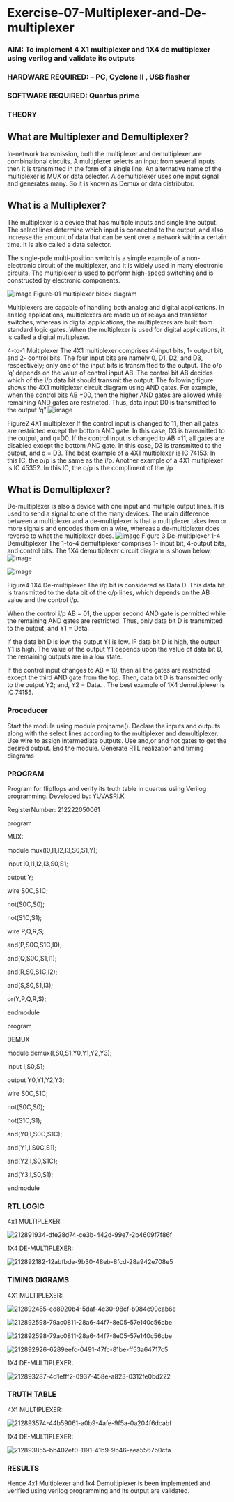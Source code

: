 # Exercise-07-Multiplexer-and-De-multiplexer
### AIM: To implement 4 X1 multiplexer and 1X4 de multiplexer using verilog and validate its outputs
### HARDWARE REQUIRED:  – PC, Cyclone II , USB flasher
### SOFTWARE REQUIRED:   Quartus prime
### THEORY 

## What are Multiplexer and Demultiplexer?
In-network transmission, both the multiplexer and demultiplexer are combinational circuits. A multiplexer selects an input from several inputs then it is transmitted in the form of a single line. An alternative name of the multiplexer is MUX or data selector. A demultiplexer uses one input signal and generates many. So it is known as Demux or data distributor.

## What is a Multiplexer?
The multiplexer is a device that has multiple inputs and single line output. The select lines determine which input is connected to the output, and also increase the amount of data that can be sent over a network within a certain time. It is also called a data selector.

The single-pole multi-position switch is a simple example of a non-electronic circuit of the multiplexer, and it is widely used in many electronic circuits. The multiplexer is used to perform high-speed switching and is constructed by electronic components.

![image](https://user-images.githubusercontent.com/36288975/170912485-73c395c7-23c0-4e78-a53d-a2f0d07d9662.png)
          Figure-01 multiplexer block diagram 

Multiplexers are capable of handling both analog and digital applications. In analog applications, multiplexers are made up of relays and transistor switches, whereas in digital applications, the multiplexers are built from standard logic gates. When the multiplexer is used for digital applications, it is called a digital multiplexer.

4-to-1 Multiplexer
The 4X1 multiplexer comprises 4-input bits, 1- output bit, and 2- control bits. The four input bits are namely 0, D1, D2, and D3, respectively; only one of the input bits is transmitted to the output. The o/p ‘q’ depends on the value of control input AB. The control bit AB decides which of the i/p data bit should transmit the output. The following figure shows the 4X1 multiplexer circuit diagram using AND gates. For example, when the control bits AB =00, then the higher AND gates are allowed while remaining AND gates are restricted. Thus, data input D0 is transmitted to the output ‘q”
![image](https://user-images.githubusercontent.com/36288975/170912568-3598c60a-5035-41f3-b0c4-ccedba13aca5.png)


Figure2 4X1 multiplexer 
If the control input is changed to 11, then all gates are restricted except the bottom AND gate. In this case, D3 is transmitted to the output, and q=D0. If the control input is changed to AB =11, all gates are disabled except the bottom AND gate. In this case, D3 is transmitted to the output, and q = D3. The best example of a 4X1 multiplexer is IC 74153. In this IC, the o/p is the same as the i/p. Another example of a 4X1 multiplexer is IC 45352. In this IC, the o/p is the compliment of the i/p


## What is Demultiplexer?
De-multiplexer is also a device with one input and multiple output lines. It is used to send a signal to one of the many devices. The main difference between a multiplexer and a de-multiplexer is that a multiplexer takes two or more signals and encodes them on a wire, whereas a de-multiplexer does reverse to what the multiplexer does.
![image](https://user-images.githubusercontent.com/36288975/170912606-a30e4b74-1726-4430-b245-2c3c3d9c232d.png)
Figure 3 De-multiplexer 
1-4 Demultiplexer
The 1-to-4 demultiplexer comprises 1- input bit, 4-output bits, and control bits. The 1X4 demultiplexer circuit diagram is shown below.![image](https://user-images.githubusercontent.com/36288975/170912683-00fb746a-1d45-4023-91d1-3a70b841073c.png)

![image](https://user-images.githubusercontent.com/36288975/170912741-7cbd52af-7e0d-4be3-b5c6-6fb9c4eca7c9.png)

Figure4 1X4 De-multiplexer 
The i/p bit is considered as Data D. This data bit is transmitted to the data bit of the o/p lines, which depends on the AB value and the control i/p.

When the control i/p AB = 01, the upper second AND gate is permitted while the remaining AND gates are restricted. Thus, only data bit D is transmitted to the output, and Y1 = Data.

If the data bit D is low, the output Y1 is low. IF data bit D is high, the output Y1 is high. The value of the output Y1 depends upon the value of data bit D, the remaining outputs are in a low state.

If the control input changes to AB = 10, then all the gates are restricted except the third AND gate from the top. Then, data bit D is transmitted only to the output Y2; and, Y2 = Data. . The best example of 1X4 demultiplexer is IC 74155.

 
 
### Proceducer

Start the module using module projname(). Declare the inputs and outputs along with the select lines according to the multiplexer and demultiplexer. Use wire to assign intermediate outputs. Use and,or and not gates to get the desired output. End the module. Generate RTL realization and timing diagrams









### PROGRAM 

Program for flipflops  and verify its truth table in quartus using Verilog programming.
Developed by:  YUVASRI.K

RegisterNumber:  212222050061


program

MUX:

module mux(I0,I1,I2,I3,S0,S1,Y);

input I0,I1,I2,I3,S0,S1;

output Y;

wire S0C,S1C;

not(S0C,S0);

not(S1C,S1);

wire P,Q,R,S;


and(P,S0C,S1C,I0);

and(Q,S0C,S1,I1);

and(R,S0,S1C,I2);

and(S,S0,S1,I3);

or(Y,P,Q,R,S);

endmodule


program

DEMUX

module demux(I,S0,S1,Y0,Y1,Y2,Y3);

input I,S0,S1;

output Y0,Y1,Y2,Y3;

wire S0C,S1C;

not(S0C,S0);

not(S1C,S1);

and(Y0,I,S0C,S1C);

and(Y1,I,S0C,S1);

and(Y2,I,S0,S1C);

and(Y3,I,S0,S1);

endmodule

















### RTL LOGIC  

4x1 MULTIPLEXER:

![212891934-dfe28d74-ce3b-442d-99e7-2b4609f7f86f](https://github.com/yuvasri2005/Exercise-07-Multiplexer-and-De-multiplexer/assets/129949620/1f76ef3e-d4a2-4991-8ff5-20e20dc587bc)

1X4 DE-MULTIPLEXER:

![212892182-12abfbde-9b30-48eb-8fcd-28a942e708e5](https://github.com/yuvasri2005/Exercise-07-Multiplexer-and-De-multiplexer/assets/129949620/02e545ea-857f-45e3-bba8-88b0b6410bc2)




### TIMING DIGRAMS  

4X1 MULTIPLEXER:

![212892455-ed8920b4-5daf-4c30-98cf-b984c90cab6e](https://github.com/yuvasri2005/Exercise-07-Multiplexer-and-De-multiplexer/assets/129949620/313454ae-6e49-4708-b07c-ae15b576d7cd)

![212892598-79ac0811-28a6-44f7-8e05-57e140c56cbe](https://github.com/yuvasri2005/Exercise-07-Multiplexer-and-De-multiplexer/assets/129949620/cff8c362-0816-4bb0-82ba-5fb9275b092d)


![212892598-79ac0811-28a6-44f7-8e05-57e140c56cbe](https://github.com/yuvasri2005/Exercise-07-Multiplexer-and-De-multiplexer/assets/129949620/4d79676a-1462-4e9e-9d82-294e569dbca4)

![212892926-6289eefc-0491-47fc-81be-ff53a64717c5](https://github.com/yuvasri2005/Exercise-07-Multiplexer-and-De-multiplexer/assets/129949620/1f860639-df6b-45ab-a7c2-c41cb2329cce)


1X4 DE-MULTIPLEXER:


![212893287-4d1efff2-0937-458e-a823-0312fe0bd222](https://github.com/yuvasri2005/Exercise-07-Multiplexer-and-De-multiplexer/assets/129949620/6827fb23-f1d6-486c-975e-d3d3266c5207)





### TRUTH TABLE 

4X1 MULTIPLEXER:


![212893574-44b59061-a0b9-4afe-9f5a-0a204f6dcabf](https://github.com/yuvasri2005/Exercise-07-Multiplexer-and-De-multiplexer/assets/129949620/9be04985-903b-42fe-98d5-ab42ca336449)

1X4 DE-MULTIPLEXER:


![212893855-bb402ef0-1191-41b9-9b46-aea5567b0cfa](https://github.com/yuvasri2005/Exercise-07-Multiplexer-and-De-multiplexer/assets/129949620/47843422-e84a-4be4-89a9-126ced55b9c3)






### RESULTS 

Hence 4x1 Multiplexer and 1x4 Demultiplexer is been implemented and verified using verilog programming and its output are validated.







